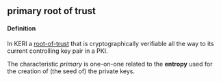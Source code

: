 ## primary root of trust

<h4>Definition</h4><p>In KERI a <a href="root-of-trust">root-of-trust</a> that is cryptographically verifiable all the way to its current controlling key pair in a PKI. </p><p>The characteristic <em>primary</em> is one-on-one related to the <strong>entropy</strong> used for the creation of (the seed of) the private keys.</p>

